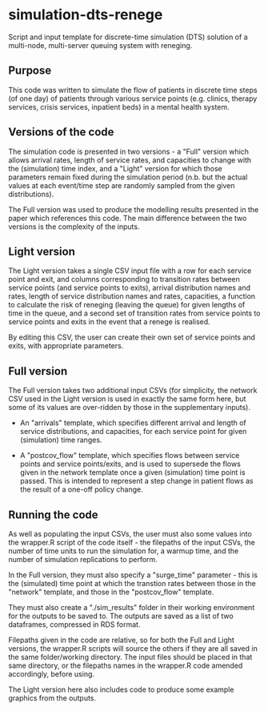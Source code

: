 # simulation-dts-renege
Script and input template for discrete-time simulation (DTS) solution of a multi-node, multi-server queuing system with reneging.

## Purpose
This code was written to simulate the flow of patients in discrete time steps (of one day) of patients through various service points (e.g. clinics, therapy services, crisis services, inpatient beds) in a mental health system.

## Versions of the code
The simulation code is presented in two versions - a "Full" version which allows arrival rates, length of service rates, and capacities to change with the (simulation) time index, and a "Light" version for which those parameters remain fixed during the simulation period (n.b. but the actual values at each event/time step are randomly sampled from the given distributions).

The Full version was used to produce the modelling results presented in the paper which references this code. The main difference between the two versions is the complexity of the inputs.

## Light version
The Light version takes a single CSV input file with a row for each service point and exit, and columns corresponding to transition rates between service points (and service points to exits), arrival distribution names and rates, length of service distribution names and rates, capacities, a function to calculate the risk of reneging (leaving the queue) for given lengths of time in the queue, and a second set of transition rates from service points to service points and exits in the event that a renege is realised.

By editing this CSV, the user can create their own set of service points and exits, with appropriate parameters.

## Full version
The Full version takes two additional input CSVs (for simplicity, the network CSV used in the Light version is used in exactly the same form here, but some of its values are over-ridden by those in the supplementary inputs).

- An "arrivals" template, which specifies different arrival and length of service distributions, and capacities, for each service point for given (simulation) time ranges.

- A "postcov_flow" template, which specifies flows between service points and service points/exits, and is used to supersede the flows given in the network template once a given (simulation) time point is passed. This is intended to represent a step change in patient flows as the result of a one-off policy change.


## Running the code
As well as populating the input CSVs, the user must also some values into the wrapper.R script of the code itself - the filepaths of the input CSVs, the number of time units to run the simulation for, a warmup time, and the number of simulation replications to perform.

In the Full version, they must also specify a "surge_time" parameter - this is the (simulated) time point at which the transtion rates between those in the "network" template, and those in the "postcov_flow" template.

They must also create a "./sim_results" folder in their working environment for the outputs to be saved to. The outputs are saved as a list of two dataframes, compressed in RDS format.

Filepaths given in the code are relative, so for both the Full and Light versions, the wrapper.R scripts will source the others if they are all saved in the same folder/working directory. The input files should be placed in that same directory, or the filepaths names in the wrapper.R code amended accordingly, before using.

The Light version here also includes code to produce some example graphics from the outputs.
